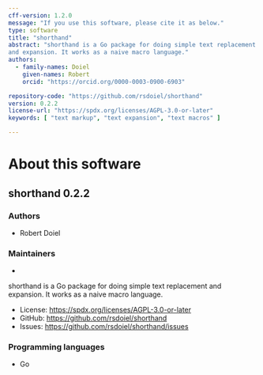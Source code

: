 ```yaml
---
cff-version: 1.2.0
message: "If you use this software, please cite it as below."
type: software
title: "shorthand"
abstract: "shorthand is a Go package for doing simple text replacement
and expansion. It works as a naive macro language."
authors:
  - family-names: Doiel
    given-names: Robert
    orcid: "https://orcid.org/0000-0003-0900-6903"

repository-code: "https://github.com/rsdoiel/shorthand"
version: 0.2.2
license-url: "https://spdx.org/licenses/AGPL-3.0-or-later"
keywords: [ "text markup", "text expansion", "text macros" ]

---
```


About this software
===================

## shorthand 0.2.2

### Authors

- Robert Doiel


### Maintainers

-  

shorthand is a Go package for doing simple text replacement and
expansion. It works as a naive macro language.

- License: <https://spdx.org/licenses/AGPL-3.0-or-later>
- GitHub: <https://github.com/rsdoiel/shorthand>
- Issues: <https://github.com/rsdoiel/shorthand/issues>


### Programming languages

- Go



